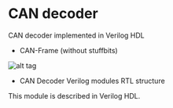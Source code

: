 # CAN decoder

CAN decoder implemented in Verilog HDL

- CAN-Frame (without stuffbits)

![alt tag](https://upload.wikimedia.org/wikipedia/commons/thumb/5/5e/CAN-Bus-frame_in_base_format_without_stuffbits.svg/709px-CAN-Bus-frame_in_base_format_without_stuffbits.svg.png)

- CAN Decoder Verilog modules RTL structure 

This module is described in Verilog HDL. 
